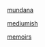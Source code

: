 [mundana](https://letstalkmore.github.io/mundana/)

[mediumish](https://letstalkmore.github.io/mediumish/)

[memoirs](https://letstalkmore.github.io/memoirs/)

